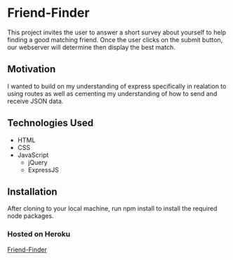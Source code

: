 # Friend-Finder

This project invites the user to answer a short survey about yourself to help finding a good matching friend. Once the user clicks on the submit button, our webserver will determine then display the best match.

## Motivation

I wanted to build on my understanding of express specifically in realation to using routes as well as cementing my understanding of how to send and receive JSON data.


## Technologies Used

* HTML
* CSS
* JavaScript
    * jQuery
    * ExpressJS

## Installation

After cloning to your local machine, run npm install to install the required node packages.

### Hosted on Heroku

[Friend-Finder](https://shrouded-dawn-58709.herokuapp.com/)